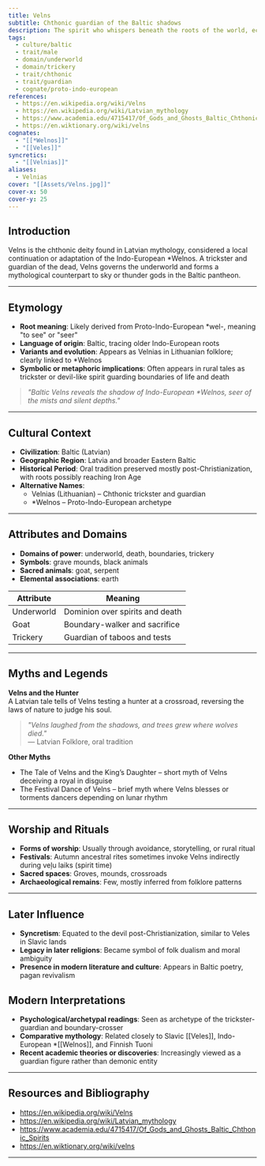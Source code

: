 ```yaml
---
title: Velns
subtitle: Chthonic guardian of the Baltic shadows
description: The spirit who whispers beneath the roots of the world, echoing the severed voice of *Welnos in Baltic groves.
tags:
  - culture/baltic
  - trait/male
  - domain/underworld
  - domain/trickery
  - trait/chthonic
  - trait/guardian
  - cognate/proto-indo-european
references:
  - https://en.wikipedia.org/wiki/Velns
  - https://en.wikipedia.org/wiki/Latvian_mythology
  - https://www.academia.edu/4715417/Of_Gods_and_Ghosts_Baltic_Chthonic_Spirits
  - https://en.wiktionary.org/wiki/velns
cognates:
  - "[[*Welnos]]"
  - "[[Veles]]"
syncretics:
  - "[[Velnias]]"
aliases:
  - Velnias
cover: "[[Assets/Velns.jpg]]"
cover-x: 50
cover-y: 25
---
```

##  Introduction
Velns is the chthonic deity found in Latvian mythology, considered a local continuation or adaptation of the Indo-European *Welnos. A trickster and guardian of the dead, Velns governs the underworld and forms a mythological counterpart to sky or thunder gods in the Baltic pantheon.

---

## Etymology

- **Root meaning**: Likely derived from Proto-Indo-European *wel-, meaning "to see" or "seer"
- **Language of origin**: Baltic, tracing older Indo-European roots
- **Variants and evolution**: Appears as Velnias in Lithuanian folklore; clearly linked to *Welnos
- **Symbolic or metaphoric implications**: Often appears in rural tales as trickster or devil-like spirit guarding boundaries of life and death

> _"Baltic Velns reveals the shadow of Indo-European *Welnos, seer of the mists and silent depths."_

---

##  Cultural Context

- **Civilization**: Baltic (Latvian)
- **Geographic Region**: Latvia and broader Eastern Baltic
- **Historical Period**: Oral tradition preserved mostly post-Christianization, with roots possibly reaching Iron Age
- **Alternative Names**:
  - Velnias (Lithuanian) – Chthonic trickster and guardian
  - *Welnos – Proto-Indo-European archetype

---

## Attributes and Domains

- **Domains of power**: underworld, death, boundaries, trickery
- **Symbols**: grave mounds, black animals
- **Sacred animals**: goat, serpent
- **Elemental associations**: earth

| Attribute       | Meaning                        |
|----------------|---------------------------------|
| Underworld     | Dominion over spirits and death |
| Goat           | Boundary-walker and sacrifice   |
| Trickery       | Guardian of taboos and tests    |

---

## Myths and Legends

**Velns and the Hunter**  
A Latvian tale tells of Velns testing a hunter at a crossroad, reversing the laws of nature to judge his soul.

> _"Velns laughed from the shadows, and trees grew where wolves died."_  
> — Latvian Folklore, oral tradition

**Other Myths**
- The Tale of Velns and the King’s Daughter – short myth of Velns deceiving a royal in disguise
- The Festival Dance of Velns – brief myth where Velns blesses or torments dancers depending on lunar rhythm

---

## Worship and Rituals

- **Forms of worship**: Usually through avoidance, storytelling, or rural ritual
- **Festivals**: Autumn ancestral rites sometimes invoke Velns indirectly during veļu laiks (spirit time)
- **Sacred spaces**: Groves, mounds, crossroads
- **Archaeological remains**: Few, mostly inferred from folklore patterns

---

## Later Influence

- **Syncretism**: Equated to the devil post-Christianization, similar to Veles in Slavic lands
- **Legacy in later religions**: Became symbol of folk dualism and moral ambiguity
- **Presence in modern literature and culture**: Appears in Baltic poetry, pagan revivalism

## Modern Interpretations

- **Psychological/archetypal readings**: Seen as archetype of the trickster-guardian and boundary-crosser
- **Comparative mythology**: Related closely to Slavic [[Veles]], Indo-European *[[Welnos]], and Finnish Tuoni
- **Recent academic theories or discoveries**: Increasingly viewed as a guardian figure rather than demonic entity

---

## Resources and Bibliography

- https://en.wikipedia.org/wiki/Velns
- https://en.wikipedia.org/wiki/Latvian_mythology
- https://www.academia.edu/4715417/Of_Gods_and_Ghosts_Baltic_Chthonic_Spirits
- https://en.wiktionary.org/wiki/velns

---